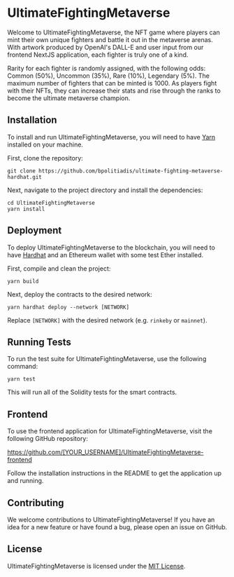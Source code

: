# UltimateFightingMetaverse

Welcome to UltimateFightingMetaverse, the NFT game where players can mint their own unique fighters and battle it out in the metaverse arenas. With artwork produced by OpenAI's DALL-E and user input from our frontend NextJS application, each fighter is truly one of a kind.

Rarity for each fighter is randomly assigned, with the following odds: Common (50%), Uncommon (35%), Rare (10%), Legendary (5%). The maximum number of fighters that can be minted is 1000. As players fight with their NFTs, they can increase their stats and rise through the ranks to become the ultimate metaverse champion.

## Installation

To install and run UltimateFightingMetaverse, you will need to have [Yarn](https://yarnpkg.com/) installed on your machine.

First, clone the repository:

```
git clone https://github.com/bpolitiadis/ultimate-fighting-metaverse-hardhat.git
```


Next, navigate to the project directory and install the dependencies:

```
cd UltimateFightingMetaverse
yarn install
```

## Deployment

To deploy UltimateFightingMetaverse to the blockchain, you will need to have [Hardhat](https://hardhat.org/) and an Ethereum wallet with some test Ether installed.

First, compile and clean the project:

```
yarn build

```

Next, deploy the contracts to the desired network:

```
yarn hardhat deploy --network [NETWORK]

```

Replace `[NETWORK]` with the desired network (e.g. `rinkeby` or `mainnet`).

## Running Tests

To run the test suite for UltimateFightingMetaverse, use the following command:

```
yarn test
```

This will run all of the Solidity tests for the smart contracts.

## Frontend

To use the frontend application for UltimateFightingMetaverse, visit the following GitHub repository:

https://github.com/[YOUR_USERNAME]/UltimateFightingMetaverse-frontend

Follow the installation instructions in the README to get the application up and running.

## Contributing

We welcome contributions to UltimateFightingMetaverse! If you have an idea for a new feature or have found a bug, please open an issue on GitHub.

## License

UltimateFightingMetaverse is licensed under the [MIT License](LICENSE).
